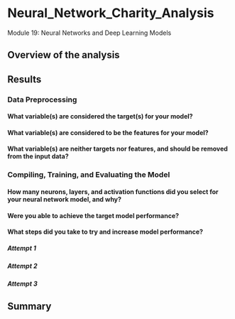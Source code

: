 # Neural_Network_Charity_Analysis
Module 19: Neural Networks and Deep Learning Models
## Overview of the analysis
## Results
### Data Preprocessing
#### What variable(s) are considered the target(s) for your model?
#### What variable(s) are considered to be the features for your model?
#### What variable(s) are neither targets nor features, and should be removed from the input data?
### Compiling, Training, and Evaluating the Model
#### How many neurons, layers, and activation functions did you select for your neural network model, and why?
#### Were you able to achieve the target model performance?
#### What steps did you take to try and increase model performance?
##### Attempt 1
##### Attempt 2
##### Attempt 3
## Summary
